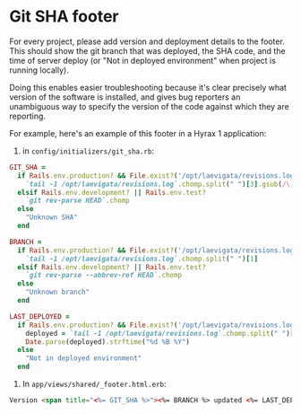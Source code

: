 # Git SHA footer
For every project, please add version and deployment details to the footer. This should show the git branch that was deployed, the SHA code, and the time of server deploy (or "Not in deployed environment" when project is running locally).

Doing this enables easier troubleshooting because it's clear precisely what version of the software is installed, and gives bug reporters an unambiguous way to specify the version of the code against which they are reporting.

For example, here's an example of this footer in a Hyrax 1 application:

1. in `config/initializers/git_sha.rb`:

  ```ruby
  GIT_SHA =
    if Rails.env.production? && File.exist?('/opt/laevigata/revisions.log')
      `tail -1 /opt/laevigata/revisions.log`.chomp.split(" ")[3].gsub(/\)$/, '')
    elsif Rails.env.development? || Rails.env.test?
      `git rev-parse HEAD`.chomp
    else
      "Unknown SHA"
    end

  BRANCH =
    if Rails.env.production? && File.exist?('/opt/laevigata/revisions.log')
      `tail -1 /opt/laevigata/revisions.log`.chomp.split(" ")[1]
    elsif Rails.env.development? || Rails.env.test?
      `git rev-parse --abbrev-ref HEAD`.chomp
    else
      "Unknown branch"
    end

  LAST_DEPLOYED =
    if Rails.env.production? && File.exist?('/opt/laevigata/revisions.log')
      deployed = `tail -1 /opt/laevigata/revisions.log`.chomp.split(" ")[7]
      Date.parse(deployed).strftime("%d %B %Y")
    else
      "Not in deployed environment"
    end
  ```
1. In `app/views/shared/_footer.html.erb`:

  ```html
  Version <span title="<%= GIT_SHA %>"><%= BRANCH %> updated <%= LAST_DEPLOYED %></span>
  ```
